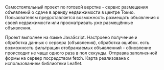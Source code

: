 Самостоятельный проект по готовой верстке - сервис размещения объявлений о сдаче в аренду недвижимости в центре Токио. Пользователям предоставляется возможность размещать объявления о своей недвижимости или просматривать уже размещённые объявления.

Проект выполнен на языке JavaScript.
Настроено получение и обработка данных с сервера (объявления), обработка ошибок. есть возможность фильтрации отображаемых объявленний - обновление происходит не чаще одного раза в пол секунды.
Отправка заполненной формы на сервер посредством fetch.
Карта реализована с использованием библиотеки Leaflet.

